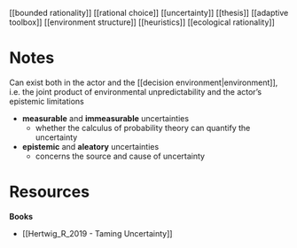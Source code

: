 [[bounded rationality]]
[[rational choice]]
[[uncertainty]]
[[thesis]]
[[adaptive toolbox]]
[[environment structure]]
[[heuristics]]
[[ecological rationality]]

# Notes
Can exist both in the actor and the [[decision environment|environment]], i.e.  the joint product of environmental unpredictability and the actor’s epistemic limitations

- **measurable** and **immeasurable** uncertainties
	- whether  the  calculus  of  probability theory can quantify the uncertainty
- **epistemic** and **aleatory** uncertainties
	- concerns the source and cause of uncertainty
	

# Resources
**Books**
- [[Hertwig_R_2019 - Taming Uncertainty]]